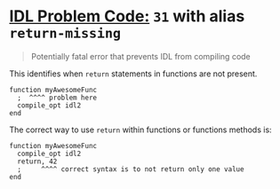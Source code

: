 # [IDL Problem Code:](./../README.md) `31` with alias `return-missing`

> Potentially fatal error that prevents IDL from compiling code

This identifies when `return` statements in functions are not present.

```idl
function myAwesomeFunc
  ;  ^^^^ problem here
  compile_opt idl2
end
```

The correct way to use `return` within functions or functions methods is:

```idl
function myAwesomeFunc
  compile_opt idl2
  return, 42
  ;     ^^^^ correct syntax is to not return only one value
end
```
